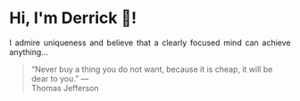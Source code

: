 # Hi, I'm Derrick 👋!
<p align="justify">I admire uniqueness and believe that a clearly focused mind can achieve anything...</p> 
<!-- #quote-start -->
<blockquote>&ldquo;Never buy a thing you do not want, because it is cheap, it will be dear to you.&rdquo; &mdash; <footer>Thomas Jefferson</footer></blockquote>
<!-- #quote-end -->
